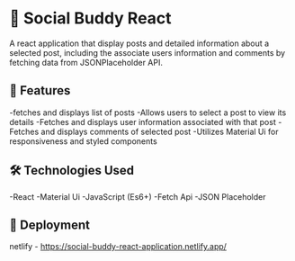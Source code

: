 # 📄 Social Buddy React

A react application that display posts and detailed information about a selected post, including the associate users information and comments by fetching data from JSONPlaceholder API.

## 📌 Features

-fetches and displays list of posts
-Allows users to select a post to view its details
-Fetches and displays user information associated with that post
-Fetches and displays comments of selected post
-Utilizes Material Ui for responsiveness and styled components

## 🛠️ Technologies Used

-React
-Material Ui
-JavaScript (Es6+)
-Fetch Api
-JSON Placeholder

## 🚀 Deployment
netlify -
https://social-buddy-react-application.netlify.app/

